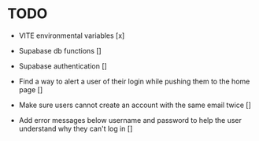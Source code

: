 # TODO
- VITE environmental variables [x]

- Supabase db functions []

- Supabase authentication []

- Find a way to alert a user of their login while pushing them to the home page []

- Make sure users cannot create an account with the same email twice []

- Add error messages below username and password to help the user understand why they can't log in []